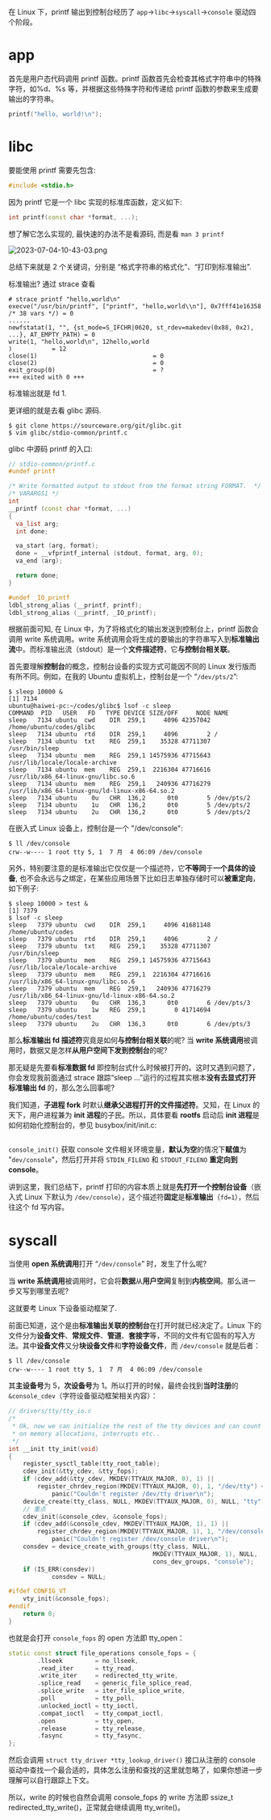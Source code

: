 
在 Linux 下，printf 输出到控制台经历了 `app`->`libc`->`syscall`->`console` 驱动四个阶段。

# app

首先是用户态代码调用 printf 函数。printf 函数首先会检查其格式字符串中的特殊字符，如%d、%s 等，并根据这些特殊字符和传递给 printf 函数的参数来生成要输出的字符串。

```cpp
printf("hello, world!\n");
```

# libc

要能使用 printf 需要先包含:

```cpp
#include <stdio.h>
```

因为 printf 它是一个 libc 实现的标准库函数，定义如下:

```cpp
int printf(const char *format, ...);
```

想了解它怎么实现的, 最快速的办法不是看源码, 而是看 `man 3 printf`

![2023-07-04-10-43-03.png](./images/2023-07-04-10-43-03.png)

总结下来就是 2 个关键词，分别是 “格式字符串的格式化”、“打印到标准输出”.

标准输出? 通过 strace 查看

```
# strace printf "hello,world\n"
execve("/usr/bin/printf", ["printf", "hello,world\\n"], 0x7fff41e16358 /* 38 vars */) = 0
......
newfstatat(1, "", {st_mode=S_IFCHR|0620, st_rdev=makedev(0x88, 0x2), ...}, AT_EMPTY_PATH) = 0
write(1, "hello,world\n", 12hello,world
)           = 12
close(1)                                = 0
close(2)                                = 0
exit_group(0)                           = ?
+++ exited with 0 +++
```

标准输出就是 fd 1.

更详细的就是去看 glibc 源码.

```
$ git clone https://sourceware.org/git/glibc.git
$ vim glibc/stdio-common/printf.c
```

glibc 中源码 printf 的入口:

```cpp
// stdio-common/printf.c
#undef printf

/* Write formatted output to stdout from the format string FORMAT.  */
/* VARARGS1 */
int
__printf (const char *format, ...)
{
  va_list arg;
  int done;

  va_start (arg, format);
  done = __vfprintf_internal (stdout, format, arg, 0);
  va_end (arg);

  return done;
}

#undef _IO_printf
ldbl_strong_alias (__printf, printf);
ldbl_strong_alias (__printf, _IO_printf);
```

根据前面可知, 在 Linux 中，为了将格式化的输出发送到控制台上，printf 函数会调用 write 系统调用。write 系统调用会将生成的要输出的字符串写入到**标准输出流**中。而标准输出流（stdout）是一个**文件描述符**，它**与控制台相关联**。

首先要理解**控制台**的概念，控制台设备的实现方式可能因不同的 Linux 发行版而有所不同。例如，在我的 Ubuntu 虚拟机上，控制台是一个 “`/dev/pts/2`”:

```
$ sleep 10000 &
[1] 7134
ubuntu@haiwei-pc:~/codes/glibc$ lsof -c sleep
COMMAND  PID   USER   FD   TYPE DEVICE SIZE/OFF     NODE NAME
sleep   7134 ubuntu  cwd    DIR  259,1     4096 42357042 /home/ubuntu/codes/glibc
sleep   7134 ubuntu  rtd    DIR  259,1     4096        2 /
sleep   7134 ubuntu  txt    REG  259,1    35328 47711307 /usr/bin/sleep
sleep   7134 ubuntu  mem    REG  259,1 14575936 47715643 /usr/lib/locale/locale-archive
sleep   7134 ubuntu  mem    REG  259,1  2216304 47716616 /usr/lib/x86_64-linux-gnu/libc.so.6
sleep   7134 ubuntu  mem    REG  259,1   240936 47716279 /usr/lib/x86_64-linux-gnu/ld-linux-x86-64.so.2
sleep   7134 ubuntu    0u   CHR  136,2      0t0        5 /dev/pts/2
sleep   7134 ubuntu    1u   CHR  136,2      0t0        5 /dev/pts/2
sleep   7134 ubuntu    2u   CHR  136,2      0t0        5 /dev/pts/2
```

在嵌入式 Linux 设备上，控制台是一个 "/dev/console":

```
$ ll /dev/console
crw--w---- 1 root tty 5, 1  7 月  4 06:09 /dev/console
```

另外，特别要注意的是标准输出它仅仅是一个描述符，它**不等同**于**一个具体的设备**, 也不会永远与之绑定，在某些应用场景下比如日志单独存储时可以**被重定向**，如下例子:

```
$ sleep 10000 > test &
[1] 7379
$ lsof -c sleep
sleep   7379 ubuntu  cwd    DIR  259,1     4096 41681148 /home/ubuntu/codes
sleep   7379 ubuntu  rtd    DIR  259,1     4096        2 /
sleep   7379 ubuntu  txt    REG  259,1    35328 47711307 /usr/bin/sleep
sleep   7379 ubuntu  mem    REG  259,1 14575936 47715643 /usr/lib/locale/locale-archive
sleep   7379 ubuntu  mem    REG  259,1  2216304 47716616 /usr/lib/x86_64-linux-gnu/libc.so.6
sleep   7379 ubuntu  mem    REG  259,1   240936 47716279 /usr/lib/x86_64-linux-gnu/ld-linux-x86-64.so.2
sleep   7379 ubuntu    0u   CHR  136,3      0t0        6 /dev/pts/3
sleep   7379 ubuntu    1w   REG  259,1        0 41714694 /home/ubuntu/codes/test
sleep   7379 ubuntu    2u   CHR  136,3      0t0        6 /dev/pts/3
```

那么**标准输出 fd 描述符**究竟是如何**与控制台相关联**的呢? 当 **write 系统调用**被调用时，数据又是怎样**从用户空间下发到控制台**的呢?

那无疑是先要看**标准数据 fd** 即控制台式什么时候被打开的。这时又遇到问题了，你会发现我前面通过 strace 跟踪“sleep ...”运行的过程其实根本**没有去显式打开标准输出 fd** 的，那么怎么回事呢?

我们知道，**子进程 fork** 时默认**继承父进程打开的文件描述符**。又知，在 Linux 的天下，用户进程兼为 **init 进程**的子民。所以，具体要看 **rootfs** 启动后 **init 进程**是如何初始化控制台的，参见 busybox/init/init.c:

```cpp

```

`console_init()` 获取 console 文件相关环境变量，**默认为空**的情况下**赋值**为 "`dev/console`"，然后打开并将 `STDIN_FILENO` 和 `STDOUT_FILENO` **重定向到 console**。

讲到这里，我们总结下，printf 打印的内容本质上就是**先打开一个控制台设备**（嵌入式 Linux 下默认为 `/dev/console`），这个描述符**固定**是**标准输出**（`fd=1`），然后往这个 fd 写内容。

# syscall

当使用 **open 系统调用**打开 “`/dev/console`” 时，发生了什么呢?

当 **write 系统调用**被调用时，它会将**数据**从**用户空间**复制到**内核空间**。那么进一步又写到哪里去呢?

这就要考 Linux 下设备驱动框架了.

前面已知道，这个是由**标准输出关联的控制台**在打开时就已经决定了。Linux 下的文件分为**设备文件**、**常规文件**、**管道**、**套接字**等，不同的文件有它固有的写入方法。其中**设备文件**又分**块设备文件**和**字符设备文件**，而 `/dev/console` 就是后者：

```
$ ll /dev/console
crw--w---- 1 root tty 5, 1  7 月  4 06:09 /dev/console
```

其**主设备号**为 5，**次设备号**为 1。所以打开的时候，最终会找到**当时注册**的 `&console_cdev`（字符设备驱动框架相关内容）：

```cpp
// drivers/tty/tty_io.c
/*
 * Ok, now we can initialize the rest of the tty devices and can count
 * on memory allocations, interrupts etc..
 */
int __init tty_init(void)
{
    register_sysctl_table(tty_root_table);
    cdev_init(&tty_cdev, &tty_fops);
    if (cdev_add(&tty_cdev, MKDEV(TTYAUX_MAJOR, 0), 1) ||
        register_chrdev_region(MKDEV(TTYAUX_MAJOR, 0), 1, "/dev/tty") < 0)
            panic("Couldn't register /dev/tty driver\n");
    device_create(tty_class, NULL, MKDEV(TTYAUX_MAJOR, 0), NULL, "tty");
    // 重点
    cdev_init(&console_cdev, &console_fops);
    if (cdev_add(&console_cdev, MKDEV(TTYAUX_MAJOR, 1), 1) ||
        register_chrdev_region(MKDEV(TTYAUX_MAJOR, 1), 1, "/dev/console") < 0)
            panic("Couldn't register /dev/console driver\n");
    consdev = device_create_with_groups(tty_class, NULL,
                                        MKDEV(TTYAUX_MAJOR, 1), NULL,
                                        cons_dev_groups, "console");
    if (IS_ERR(consdev))
            consdev = NULL;

#ifdef CONFIG_VT
    vty_init(&console_fops);
#endif
    return 0;
}
```

也就是会打开 `console_fops` 的 open 方法即 tty_open：

```cpp
static const struct file_operations console_fops = {
        .llseek         = no_llseek,
        .read_iter      = tty_read,
        .write_iter     = redirected_tty_write,
        .splice_read    = generic_file_splice_read,
        .splice_write   = iter_file_splice_write,
        .poll           = tty_poll,
        .unlocked_ioctl = tty_ioctl,
        .compat_ioctl   = tty_compat_ioctl,
        .open           = tty_open,
        .release        = tty_release,
        .fasync         = tty_fasync,
};
```

然后会调用 `struct tty_driver *tty_lookup_driver()` 接口从注册的 console 驱动中查找一个最合适的，具体怎么注册和查找的这里就忽略了，如果你想进一步理解可以自行跟踪上下文。

所以，write 的时候也自然会调用 console_fops 的 write 方法即 ssize_t redirected_tty_write()，正常就会继续调用 tty_write()。